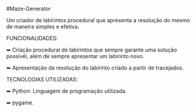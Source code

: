 #Maze-Generator

Um criador de labirintos procedural que apresenta a resolução do mesmo de maneira simples e efetiva.

FUNCIONALIDADES:

➥ Criação procedural de labirintos que sempre garante uma solução possivél, além de sempre apresentar um labirinto novo.

➥ Apresentação da resolução do labirinto criado a partir de tracejados.


TECNOLOGIAS UTILIZADAS:

➦ Python: Linguagem de programação utilizada.

➦ pygame.
